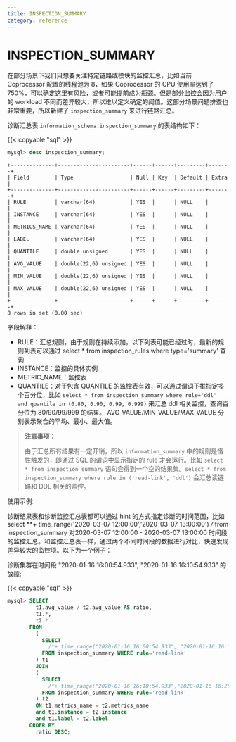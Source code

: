 ```yaml
---
title: INSPECTION_SUMMARY
category: reference
---
```


# INSPECTION_SUMMARY

在部分场景下我们只想要关注特定链路或模块的监控汇总，比如当前 Coprocessor 配置的线程池为 8，如果 Coprocessor 的 CPU 使用率达到了 750%，可以确定这里有风险，或者可能提前成为瓶颈。但是部分监控会因为用户的 workload 不同而差异较大，所以难以定义确定的阈值。这部分场景问题排查也非常重要，所以新建了 `inspection_summary` 来进行链路汇总。

诊断汇总表 `information_schema.inspection_summary` 的表结构如下：
    
{{< copyable "sql" >}}    
    
```sql
mysql> desc inspection_summary;
```

```
+--------------+-----------------------+------+------+---------+-------+
| Field        | Type                  | Null | Key  | Default | Extra |
+--------------+-----------------------+------+------+---------+-------+
| RULE         | varchar(64)           | YES  |      | NULL    |       |
| INSTANCE     | varchar(64)           | YES  |      | NULL    |       |
| METRICS_NAME | varchar(64)           | YES  |      | NULL    |       |
| LABEL        | varchar(64)           | YES  |      | NULL    |       |
| QUANTILE     | double unsigned       | YES  |      | NULL    |       |
| AVG_VALUE    | double(22,6) unsigned | YES  |      | NULL    |       |
| MIN_VALUE    | double(22,6) unsigned | YES  |      | NULL    |       |
| MAX_VALUE    | double(22,6) unsigned | YES  |      | NULL    |       |
+--------------+-----------------------+------+------+---------+-------+
8 rows in set (0.00 sec)
```

字段解释：

* RULE：汇总规则，由于规则在持续添加，以下列表可能已经过时，最新的规则列表可以通过 select * from inspection_rules where type='summary' 查询
* INSTANCE：监控的具体实例
* METRIC_NAME：监控表
* QUANTILE：对于包含 QUANTILE 的监控表有效，可以通过谓词下推指定多个百分位，比如 `select * from inspection_summary where rule='ddl' and quantile in (0.80, 0.90, 0.99, 0.999)` 来汇总 ddl 相关监控，查询百分位为 80/90/99/999 的结果。 AVG_VALUE/MIN_VALUE/MAX_VALUE 分别表示聚合的平均、最小、最大值。

> **注意事项：**
>
>由于汇总所有结果有一定开销，所以 `information_summary` 中的规则是惰性触发的，即通过 SQL 的谓词中显示指定的 rule 才会运行。比如 `select * from inspection_summary` 语句会得到一个空的结果集。`select * from inspection_summary where rule in ('read-link', 'ddl')` 会汇总读链路和 DDL 相关的监控。

使用示例:

诊断结果表和诊断监控汇总表都可以通过 hint 的方式指定诊断的时间范围，比如 select **+ time_range('2020-03-07 12:00:00','2020-03-07 13:00:00') */* from inspection_summary 对2020-03-07 12:00:00 - 2020-03-07 13:00:00 时间段的监控汇总。和监控汇总表一样，通过两个不同时间段的数据进行对比，快速发现差异较大的监控项。以下为一个例子：

诊断集群在时间段 "2020-01-16 16:00:54.933", "2020-01-16 16:10:54.933" 的故障:

{{< copyable "sql" >}}

```sql
mysql> SELECT
         t1.avg_value / t2.avg_value AS ratio,
         t1.*,
         t2.*
       FROM
         (
           SELECT
             /*+ time_range("2020-01-16 16:00:54.933", "2020-01-16 16:10:54.933")*/ *
           FROM inspection_summary WHERE rule='read-link'
         ) t1
         JOIN
         (
           SELECT
             /*+ time_range("2020-01-16 16:10:54.933","2020-01-16 16:20:54.933")*/ *
           FROM inspection_summary WHERE rule='read-link'
         ) t2
         ON t1.metrics_name = t2.metrics_name
         and t1.instance = t2.instance
         and t1.label = t2.label
       ORDER BY
         ratio DESC;
```
